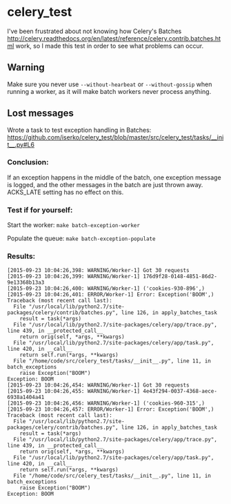 # celery_test

I've been frustrated about not knowing how Celery's Batches
http://celery.readthedocs.org/en/latest/reference/celery.contrib.batches.html work, so I made
this test in order to see what problems can occur.


## Warning

Make sure you never use `--without-hearbeat` or `--without-gossip` when running a worker, as it will
make batch workers never process anything.


## Lost messages


Wrote a task to test exception handling in Batches:
https://github.com/iserko/celery_test/blob/master/src/celery_test/tasks/__init__.py#L6

### Conclusion:
If an exception happens in the middle of the batch, one exception message is logged, and the other
messages in the batch are just thrown away.
ACKS_LATE setting has no effect on this.

### Test if for yourself:

Start the worker: `make batch-exception-worker`

Populate the queue: `make batch-exception-populate`

### Results:

```
[2015-09-23 10:04:26,398: WARNING/Worker-1] Got 30 requests
[2015-09-23 10:04:26,399: WARNING/Worker-1] 176d9f28-0148-4851-86d2-9e13368b13a3
[2015-09-23 10:04:26,400: WARNING/Worker-1] ('cookies-930-896',)
[2015-09-23 10:04:26,401: ERROR/Worker-1] Error: Exception('BOOM',)
Traceback (most recent call last):
  File "/usr/local/lib/python2.7/site-packages/celery/contrib/batches.py", line 126, in apply_batches_task
    result = task(*args)
  File "/usr/local/lib/python2.7/site-packages/celery/app/trace.py", line 439, in __protected_call__
    return orig(self, *args, **kwargs)
  File "/usr/local/lib/python2.7/site-packages/celery/app/task.py", line 420, in __call__
    return self.run(*args, **kwargs)
  File "/home/code/src/celery_test/tasks/__init__.py", line 11, in batch_exceptions
    raise Exception("BOOM")
Exception: BOOM
[2015-09-23 10:04:26,454: WARNING/Worker-1] Got 30 requests
[2015-09-23 10:04:26,455: WARNING/Worker-1] 4e43f294-0037-4368-aece-6938a1404a41
[2015-09-23 10:04:26,456: WARNING/Worker-1] ('cookies-960-315',)
[2015-09-23 10:04:26,457: ERROR/Worker-1] Error: Exception('BOOM',)
Traceback (most recent call last):
  File "/usr/local/lib/python2.7/site-packages/celery/contrib/batches.py", line 126, in apply_batches_task
    result = task(*args)
  File "/usr/local/lib/python2.7/site-packages/celery/app/trace.py", line 439, in __protected_call__
    return orig(self, *args, **kwargs)
  File "/usr/local/lib/python2.7/site-packages/celery/app/task.py", line 420, in __call__
    return self.run(*args, **kwargs)
  File "/home/code/src/celery_test/tasks/__init__.py", line 11, in batch_exceptions
    raise Exception("BOOM")
Exception: BOOM
```
